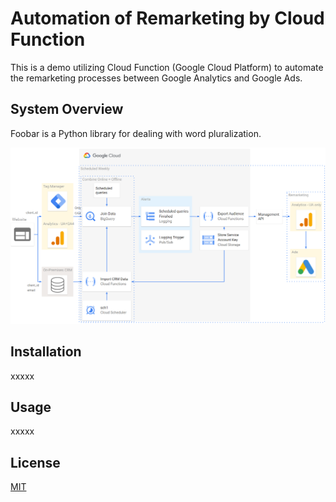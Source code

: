 # Automation of Remarketing by Cloud Function

This is a demo utilizing Cloud Function (Google Cloud Platform) to automate the remarketing processes between Google Analytics and Google Ads.

## System Overview

Foobar is a Python library for dealing with word pluralization.

<img src="img\system-diagram.png" style="zoom:50%;"/>



## Installation

xxxxx

## Usage

xxxxx

## License
[MIT](https://choosealicense.com/licenses/mit/)